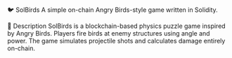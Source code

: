 🐦 SolBirds 
A simple on-chain Angry Birds-style game written in Solidity.  
 
🎯 Description
SolBirds is a blockchain-based physics puzzle game inspired by Angry Birds.
Players fire birds at enemy structures using angle and power.
The game simulates projectile shots and calculates damage entirely on-chain.   
 
